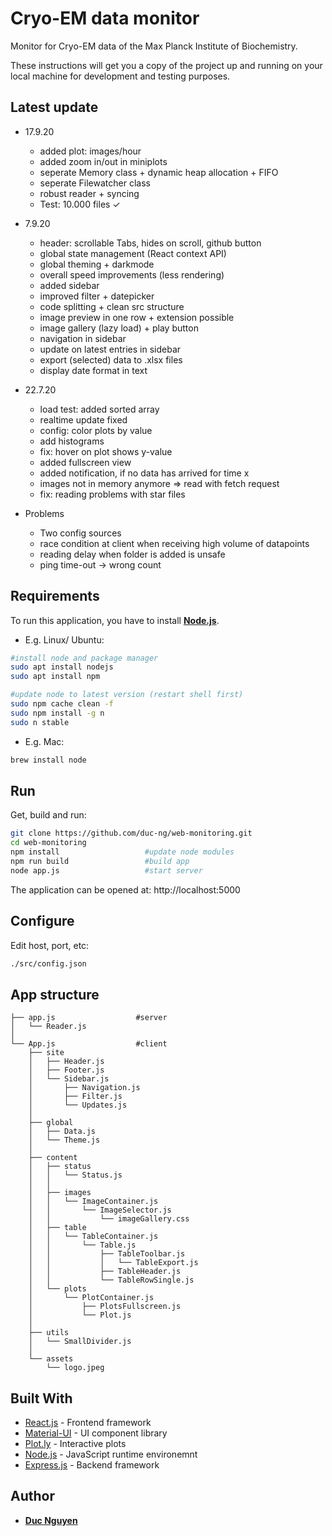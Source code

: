 # Cryo-EM data monitor

Monitor for Cryo-EM data of the Max Planck Institute of Biochemistry.

These instructions will get you a copy of the project up and running on your local machine for development and testing purposes.

## Latest update

- 17.9.20

  - added plot: images/hour
  - added zoom in/out in miniplots
  - seperate Memory class + dynamic heap allocation + FIFO
  - seperate Filewatcher class
  - robust reader + syncing
  - Test: 10.000 files ✓

- 7.9.20

  - header: scrollable Tabs, hides on scroll, github button
  - global state management (React context API)
  - global theming + darkmode
  - overall speed improvements (less rendering)
  - added sidebar
  - improved filter + datepicker
  - code splitting + clean src structure
  - image preview in one row + extension possible
  - image gallery (lazy load) + play button
  - navigation in sidebar
  - update on latest entries in sidebar
  - export (selected) data to .xlsx files
  - display date format in text

- 22.7.20

  - load test: added sorted array
  - realtime update fixed
  - config: color plots by value
  - add histograms
  - fix: hover on plot shows y-value
  - added fullscreen view
  - added notification, if no data has arrived for time x
  - images not in memory anymore => read with fetch request
  - fix: reading problems with star files

- Problems
  - Two config sources
  - race condition at client when receiving high volume of datapoints
  - reading delay when folder is added is unsafe
  - ping time-out -> wrong count

## Requirements

To run this application, you have to install **[Node.js](https://nodejs.org/en/download/)**.

- E.g. Linux/ Ubuntu:

```bash
#install node and package manager
sudo apt install nodejs
sudo apt install npm

#update node to latest version (restart shell first)
sudo npm cache clean -f
sudo npm install -g n
sudo n stable
```

- E.g. Mac:

```bash
brew install node
```

## Run

Get, build and run:

```bash
git clone https://github.com/duc-ng/web-monitoring.git
cd web-monitoring
npm install                   #update node modules
npm run build                 #build app
node app.js                   #start server
```
The application can be opened at: http://localhost:5000

## Configure

Edit host, port, etc:

```bash
./src/config.json
```

## App structure

    ├── app.js                  #server
    │   └── Reader.js
    │
    └── App.js                  #client
        ├── site
        │   ├── Header.js
        │   ├── Footer.js
        │   └── Sidebar.js
        │       ├── Navigation.js
        │       ├── Filter.js
        │       └── Updates.js
        │
        ├── global
        │   ├── Data.js
        │   └── Theme.js
        │
        ├── content
        │   ├── status
        │   │   └── Status.js
        │   │
        │   ├── images
        │   │   └── ImageContainer.js
        │   │       └── ImageSelector.js
        │   │           └── imageGallery.css
        │   ├── table
        │   │   └── TableContainer.js
        │   │       └── Table.js
        │   │           ├── TableToolbar.js
        │   │           │   └── TableExport.js
        │   │           ├── TableHeader.js
        │   │           └── TableRowSingle.js
        │   └── plots
        │       └── PlotContainer.js
        │           ├── PlotsFullscreen.js
        │           └── Plot.js
        │
        ├── utils
        │   └── SmallDivider.js
        │
        └── assets
            └── logo.jpeg

## Built With

- [React.js](https://reactjs.org/) - Frontend framework
- [Material-UI](https://material-ui.com/) - UI component library
- [Plot.ly](https://plotly.com/javascript/) - Interactive plots
- [Node.js](https://nodejs.org/en/) - JavaScript runtime environemnt
- [Express.js](https://expressjs.com/) - Backend framework

## Author

- **[Duc Nguyen](https://github.com/duc-ng)**
